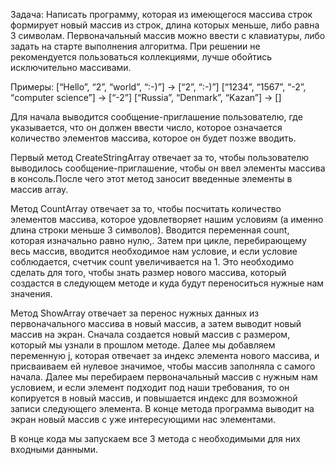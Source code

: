 Задача: Написать программу, которая из имеющегося массива строк формирует новый массив из строк, длина которых меньше, либо равна 3 символам. Первоначальный массив можно ввести с клавиатуры, либо задать на старте выполнения алгоритма. При решении не рекомендуется пользоваться коллекциями, лучше обойтись исключительно массивами.

Примеры:
[“Hello”, “2”, “world”, “:-)”] → [“2”, “:-)”]
[“1234”, “1567”, “-2”, “computer science”] → [“-2”]
[“Russia”, “Denmark”, “Kazan”] → []

Для начала выводится сообщение-приглашение пользователю, где указывается, что он должен ввести число, которое означается количество элементов массива, которое он будет позже вводить.

Первый метод CreateStringArray отвечает за то, чтобы пользователю выводилось сообщение-приглашение, чтобы он ввел элементы массива в консоль.После чего этот метод заносит введенные элементы в массив array.

Метод CountArray отвечает за то, чтобы посчитать количество элементов массива, которое удовлетворяет нашим условиям (а именно длина строки меньше 3 символов). Вводится переменная count, которая изначально равно нулю,. Затем при цикле, перебирающему весь массив, вводится необходимое нам условие, и если условие соблюдается, счетчик count увеличивается на 1. Это необходимо сделать для того, чтобы знать размер нового массива, который создастся в следующем методе и куда будут переноситься нужные нам значения.

Метод ShowArray отвечает за перенос нужных данных из первоначального массива в новый массив, а затем выводит новый массив на экран. Сначала создается новый массив с размером, который мы узнали в прошлом методе. Далее мы добавляем переменную j, которая отвечает за индекс элемента нового массива, и присваиваем ей нулевое значимое, чтобы массив заполняла с самого начала. Далее мы перебираем первоначальный массив с нужным нам условием, и если элемент подходит под наши требования, то он копируется в новый массив, и повышается индекс для возможной записи следующего элемента. В конце метода программа выводит на экран новый массив с уже интересующими нас элементами.

В конце кода мы запускаем все 3 метода с необходимыми для них входными данными.
